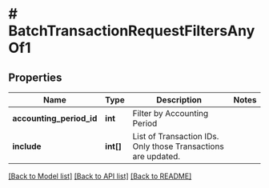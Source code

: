 # # BatchTransactionRequestFiltersAnyOf1

## Properties

Name | Type | Description | Notes
------------ | ------------- | ------------- | -------------
**accounting_period_id** | **int** | Filter by Accounting Period |
**include** | **int[]** | List of Transaction IDs. Only those Transactions are updated. |

[[Back to Model list]](../../README.md#models) [[Back to API list]](../../README.md#endpoints) [[Back to README]](../../README.md)
